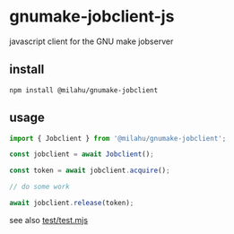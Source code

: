 # gnumake-jobclient-js

javascript client for the GNU make jobserver

## install

```
npm install @milahu/gnumake-jobclient
```

## usage

```js
import { Jobclient } from '@milahu/gnumake-jobclient';

const jobclient = await Jobclient();

const token = await jobclient.acquire();

// do some work

await jobclient.release(token);
```

see also [test/test.mjs](test/test.mjs)
